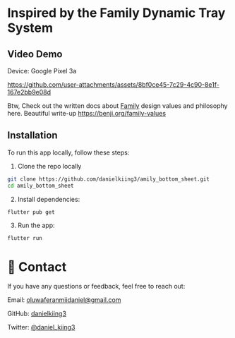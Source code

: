 # Inspired by the Family Dynamic Tray System

## Video Demo 
Device: Google Pixel 3a

https://github.com/user-attachments/assets/8bf0ce45-7c29-4c90-8e1f-167e2bb9e08d


Btw, Check out the written docs about [Family](https://family.co/) design values and philosophy here. Beautiful write-up
https://benji.org/family-values

## Installation
To run this app locally, follow these steps:

1. Clone the repo locally

```bash
git clone https://github.com/danielkiing3/amily_bottom_sheet.git
cd amily_bottom_sheet
```
2. Install dependencies:
```bash
flutter pub get
```
3. Run the app:
```bash
flutter run
```

# 💬 Contact
If you have any questions or feedback, feel free to reach out:

Email: oluwaferanmiidaniel@gmail.com

GitHub: [danielkiing3](https://github.com/danielkiing3)

Twitter: [@daniel_kiing3](https://twitter.com/daniel_kiing3)
